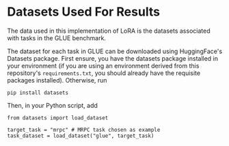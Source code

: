 # Datasets Used For Results
The data used in this implementation of LoRA is the datasets associated with tasks in the GLUE benchmark.

The dataset for each task in GLUE can be downloaded using HuggingFace's Datasets package. First ensure, you have the datasets package installed in your environment (if you are using an environment derived from this repository's `requirements.txt`, you should already have the requisite packages installed). Otherwise, run
```
pip install datasets
```

Then, in your Python script, add
```
from datasets import load_dataset

target_task = "mrpc" # MRPC task chosen as example
task_dataset = load_dataset("glue", target_task) 
```